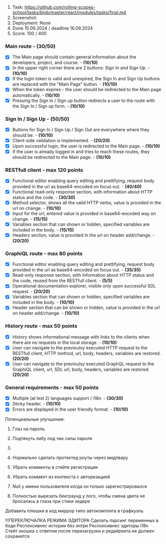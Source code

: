1. Task: https://github.com/rolling-scopes-school/tasks/blob/master/react/modules/tasks/final.md
2. Screenshot:
3. Deployment: None
4. Done 15.09.2024 / deadline 16.09.2024
5. Score: 100 / 400

### Main route - (30/50)

- [x] The Main page should contain general information about the developers, project, and course. - **(10/10)**
- [x] In the upper right corner there are 2 buttons: Sign In and Sign Up. - **(10/10)**
- [x] If the login token is valid and unexpired, the Sign In and Sign Up buttons are replaced with the "Main Page" button. - **(10/10)**
- [x] When the token expires - the user should be redirected to the Main page automatically. - **(10/10)**
- [x] Pressing the Sign In / Sign up button redirects a user to the route with the Sign In / Sign up form. - **(10/10)**

### Sign In / Sign Up - (50/50)

- [x] Buttons for Sign In / Sign Up / Sign Out are everywhere where they should be. - **(10/10)**
- [x] Client-side validation is implemented. - **(20/20)**
- [x] Upon successful login, the user is redirected to the Main page. - **(10/10)**
- [x] If the user is already logged in and tries to reach these routes, they should be redirected to the Main page. - **(10/10)**

### RESTfull client - max 120 points

- [x] Functional editor enabling query editing and prettifying, request body provided in the url as base64-encoded on focus out. - **(40/40)**
- [x] Functional read-only response section, with information about HTTP status and the code. - **(30/30)**
- [x] Method selector, shows all the valid HTTP verbs, value is provided in the url on change. - **(10/10)**
- [x] Input for the url, entered value is provided in base64-encoded way on change. - **(15/15)**
- [x] Variables section that can shown or hidden, specified variables are included in the body. - **(15/15)**
- [x] Headers section, value is provided in the url on header add/change. - **(20/20)**

### GraphiQL route - max 80 points

- [x] Functional editor enabling query editing and prettifying, request body provided in the url as base64-encoded on focus out. - **(35/35)**
- [x] Read-only response section, with information about HTTP status and the code, reused from the RESTfull client. - **(5/5)**
- [x] Operational documentation explorer, visible _only_ upon successful SDL request. - **(20/20)**
- [x] Variables section that can shown or hidden, specified variables are included in the body. - **(10/10)**
- [x] Header section that can be shown or hidden, value is provided in the url on header add/change. - **(10/10)**

### History route - max 50 points

- [x] History shows informational message with links to the clients when there are no requests in the local storage. - **(10/10)**
- [x] User can navigate to the previoulsy executed HTTP request to the RESTfull client, HTTP method, url, body, headers, variables are restored. **(20/20)**
- [x] User can navigate to the previoulsy executed GraphQL request to the GraphiQL client, url, SDL url, body, headers, variables are restored. **(20/20)**

### General requirements - max 50 points

- [x] Multiple (at lest 2) languages support / i18n. - **(30/30)**
- [x] Sticky header. - **(10/10)**
- [x] Errors are displayed in the user friendly format. - **(10/10)**

Потенциальные улучшения:

1. Глаз на пароль
2. Подтянуть либу под чек силы пароля
3.

4. Нормально сделать протектед роуты через мидлвару
5. Убрать комменты в стейте регистрации
6. Убрать коммент из контекста с авторизацией
7. Null у имени пользователя когда он только зарегистрировался

8. Полностью вырезать бекграунд у лого, чтобы смена цвета не бросалась в глаза при стики хедере

Добавить плюшки в код миррор типо автокомплита в графкуэль

!!!ПЕРЕКЛЮЧАЛКА РЕЖИМА ЭДИТОРА
Сделать парсинг переменных в боди
Респонсивнес истории без энтри
Респонсивнес эдиторы
i18n
Стейт окошка с ответом после перезагрузки и редайректа не должен сохранятся

